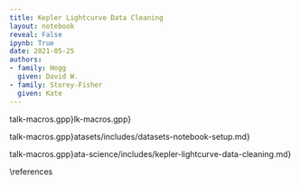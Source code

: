 ```yaml
---
title: Kepler Lightcurve Data Cleaning
layout: notebook
reveal: False
ipynb: True
date: 2021-05-25
authors:
- family: Hogg
  given: David W.
- family: Storey-Fisher
  given: Kate
---
```


talk-macros.gpp}lk-macros.gpp}

talk-macros.gpp}atasets/includes/datasets-notebook-setup.md}

talk-macros.gpp}ata-science/includes/kepler-lightcurve-data-cleaning.md}

\references
